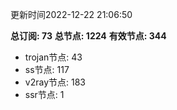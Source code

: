 更新时间2022-12-22 21:06:50

**总订阅: 73**
**总节点: 1224**
**有效节点: 344**
- trojan节点: 43
- ss节点: 117
- v2ray节点: 183
- ssr节点: 1
